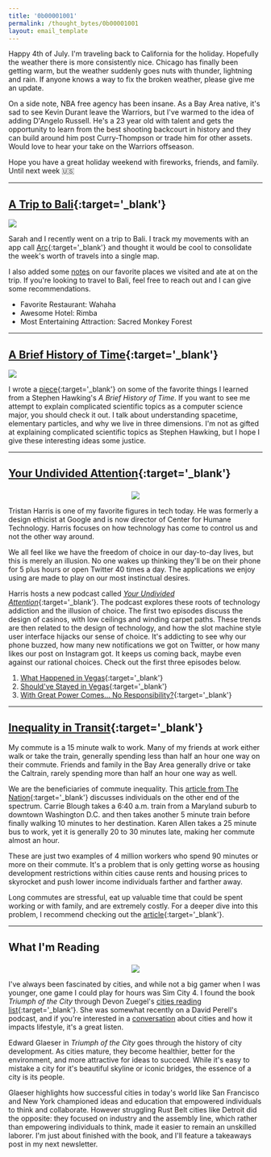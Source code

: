 ```yaml
---
title: '0b00001001'
permalink: /thought_bytes/0b00001001
layout: email_template
---
```

Happy 4th of July. I'm traveling back to California for the holiday. Hopefully the weather there is more consistently nice. Chicago has finally been getting warm, but the weather suddenly goes nuts with thunder, lightning and rain. If anyone knows a way to fix the broken weather, please give me an update.

On a side note, NBA free agency has been insane. As a Bay Area native, it's sad to see Kevin Durant leave the Warriors, but I've warmed to the idea of adding D'Angelo Russell. He's a 23 year old with talent and gets the opportunity to learn from the best shooting backcourt in history and they can build around him post Curry-Thompson or trade him for other assets. Would love to hear your take on the Warriors offseason.

Hope you have a great holiday weekend with fireworks, friends, and family. Until next week 🇺🇸

<hr class='post-hr'>

## [**A Trip to Bali**](https://kevinarifin.com/bali){:target='_blank'}

![](https://kevinarifin.com/images/bali.png)

Sarah and I recently went on a trip to Bali. I track my movements with an app call [Arc](https://www.bigpaua.com/arcapp){:target='_blank'} and thought it would be cool to consolidate the week's worth of travels into a single map.

I also added some [notes](https://kevinarifin.com/bali) on our favorite places we visited and ate at on the trip. If you're looking to travel to Bali, feel free to reach out and I can give some recommendations.

* Favorite Restaurant: Wahaha
* Awesome Hotel: Rimba
* Most Entertaining Attraction: Sacred Monkey Forest

<hr class='post-hr'/>

## [**A Brief History of Time**](https://kevinarifin.com/spacetime){:target='_blank'}

![](https://kevinarifin.com/images/stars.jpg)

I wrote a [piece](https://kevinarifin.com/spacetime){:target='_blank'} on some of the favorite things I learned from a Stephen Hawking's *A Brief History of Time*. If you want to see me attempt to explain complicated scientific topics as a computer science major, you should check it out. I talk about understanding spacetime, elementary particles, and why we live in three dimensions. I'm not as gifted at explaining complicated scientific topics as Stephen Hawking, but I hope I give these interesting ideas some justice.

<hr class='post-hr'/>

## [**Your Undivided Attention**](https://humanetech.com/podcast/){:target='_blank'}

<center>
<img src='https://kevinarifin.com/images/thought_bytes/undivided.jpg' class="img-responsive img-container-center" style='max-width:200px; margin-top: 5px'/>
</center>

Tristan Harris is one of my favorite figures in tech today. He was formerly a design ethicist at Google and is now director of Center for Humane Technology. Harris focuses on how technology has come to control us and not the other way around.

We all feel like we have the freedom of choice in our day-to-day lives, but this is merely an illusion. No one wakes up thinking they'll be on their phone for 5 plus hours or open Twitter 40 times a day. The applications we enjoy using are made to play on our most instinctual desires.

Harris hosts a new podcast called [*Your Undivided Attention*](https://humanetech.com/podcast/){:target='_blank'}. The podcast explores these roots of technology addiction and the illusion of choice. The first two episodes discuss the design of casinos, with low ceilings and winding carpet paths. These trends are then related to the design of technology, and how the slot machine style user interface hijacks our sense of choice. It's addicting to see why our phone buzzed, how many new notifications we got on Twitter, or how many likes our post on Instagram got. It keeps us coming back, maybe even against our rational choices. Check out the first three episodes below.

1. [What Happened in Vegas](https://feeds.simplecast.com/rZ0cYk12){:target='_blank'}
2. [Should've Stayed in Vegas](https://feeds.simplecast.com/rZ0cYk12){:target='_blank'}
3. [With Great Power Comes... No Responsibility?](https://feeds.simplecast.com/rZ0cYk12){:target='_blank'}

<hr class='post-hr'/>

## [**Inequality in Transit**](https://www.thenation.com/article/transit-deserts-extreme-commuters-inequality/){:target='_blank'}

My commute is a 15 minute walk to work. Many of my friends at work either walk or take the train, generally spending less than half an hour one way on their commute. Friends and family in the Bay Area generally drive or take the Caltrain, rarely spending more than half an hour one way as well.

We are the beneficiaries of commute inequality. This [article from The Nation](https://www.thenation.com/article/transit-deserts-extreme-commuters-inequality/){:target='_blank'} discusses individuals on the other end of the spectrum. Carrie Blough takes a 6:40 a.m. train from a Maryland suburb to downtown Washington D.C. and then takes another 5 minute train before finally walking 10 minutes to her destination. Karen Allen takes a 25 minute bus to work, yet it is generally 20 to 30 minutes late, making her commute almost an hour.

These are just two examples of 4 million workers who spend 90 minutes or more on their commute. It's a problem that is only getting worse as housing development restrictions within cities cause rents and housing prices to skyrocket and push lower income individuals farther and farther away.

Long commutes are stressful, eat up valuable time that could be spent working or with family, and are extremely costly. For a deeper dive into this problem, I recommend checking out the [article](https://www.thenation.com/article/transit-deserts-extreme-commuters-inequality/){:target='_blank'}.

<hr class='post-hr'/>

## What I'm Reading

<center>
<!-- <img src='https://kevinarifin.com/images/thought_bytes/fooled.jpeg' class="img-responsive img-container-center" style='max-width:200px; margin-top: 5px'/> -->
<img src='https://kevinarifin.com/images/thought_bytes/citytriumph.jpeg' class="img-responsive img-container-center" style='max-width:200px; margin-top: 5px'/>
</center>

I've always been fascinated by cities, and while not a big gamer when I was younger, one game I could play for hours was Sim City 4. I found the book *Triumph of the City* through Devon Zuegel's [cities reading list](https://devonzuegel.com/post/cities-reading-list){:target='_blank'}. She was somewhat recently on a David Perell's podcast, and if you're interested in a [conversation](https://devonzuegel.com/post/cities-reading-list) about cities and how it impacts lifestyle, it's a great listen.

Edward Glaeser in *Triumph of the City* goes through the history of city development. As cities mature, they become healthier, better for the environment, and more attractive for ideas to succeed. While it's easy to mistake a city for it's beautiful skyline or iconic bridges, the essence of a city is its people.

Glaeser highlights how successful cities in today's world like San Francisco and New York championed ideas and education that empowered individuals to think and collaborate. However struggling Rust Belt cities like Detroit did the opposite: they focused on industry and the assembly line, which rather than empowering individuals to think, made it easier to remain an unskilled laborer. I'm just about finished with the book, and I'll feature a takeaways post in my next newsletter.
